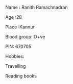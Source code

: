 Name : Ranith Ramachnadran

Age  :28

Place :Kannur

Blood group: O+ve


PIN: 670705



Hobbies:

Travelling

Reading books

